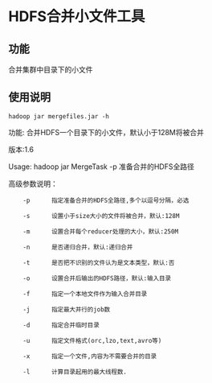 # HDFS合并小文件工具

## 功能

 合并集群中目录下的小文件

## 使用说明

` hadoop jar mergefiles.jar -h `

功能: 合并HDFS一个目录下的小文件，默认小于128M将被合并

版本:1.6

Usage: hadoop jar MergeTask -p 准备合并的HDFS全路径

高级参数说明：

        -p      指定准备合并的HDFS全路径,多个以逗号分隔，必选

        -s      设置小于size大小的文件将被合并，默认:128M

        -m      设置合并每个reducer处理的大小，默认:250M

        -n      是否递归合并，默认:递归合并

        -t      是否把不识别的文件认为是文本类型，默认:否

        -o      设置合并后输出的HDFS路径，默认:输入目录

        -f      指定一个本地文件作为输入合并目录

        -j      指定最大并行的job数

        -d      指定合并临时目录

        -u      指定文件格式(orc,lzo,text,avro等)

        -x      指定一个文件,内容为不需要合并的目录

        -l      计算目录起用的最大线程数.

